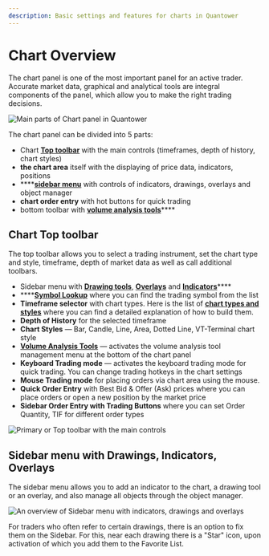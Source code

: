 ```yaml
---
description: Basic settings and features for charts in Quantower
---
```


# Chart Overview

The chart panel is one of the most important panel for an active trader. Accurate market data, graphical and analytical tools are integral components of the panel, which allow you to make the right trading decisions.

![Main parts of Chart panel in Quantower](../../.gitbook/assets/main-parts-of-chart-panel-in-quantower.png)

The chart panel can be divided into 5 parts:

* Chart [**Top toolbar**](./#chart-top-toolbar) with the main controls (timeframes, depth of history, chart styles)
* **the chart area** itself with the displaying of price data, indicators, positions
* ****[**sidebar menu**](./#sidebar-menu-or-object-toolbar) with controls of indicators, drawings, overlays and object manager
* **chart order entry** with hot buttons for quick trading
* bottom toolbar with [**volume analysis tools**](volume-analysis-tools/)****

## Chart Top toolbar

The top toolbar allows you to select a trading instrument, set the chart type and style, timeframe, depth of market data as well as call additional toolbars.

* Sidebar menu with [**Drawing tools**](drawing-tools.md), [**Overlays**](chart-overlays.md) and [**Indicators**](technical-indicators/)****
* ****[**Symbol Lookup**](../../general-settings/instruments-lookup.md) where you can find the trading symbol from the list
* **Timeframe selector** with chart types. Here is the list of [**chart types and styles**](https://help.quantower.com/analytics-panels/chart/chart-types) where you can find a detailed explanation of how to build them.
* **Depth of History** for the selected timeframe
* **Chart Styles** — Bar, Candle, Line, Area, Dotted Line, VT-Terminal chart style
* [**Volume Analysis Tools**](volume-analysis-tools/) — activates the volume analysis tool management menu at the bottom of the chart panel
* **Keyboard Trading mode** — activates the keyboard trading mode for quick trading. You can change trading hotkeys in the chart settings
* **Mouse Trading mode** for placing orders via chart area using the mouse.
* **Quick Order Entry** with Best Bid & Offer (Ask) prices where you can place orders or open a new position by the market price
* **Sidebar Order Entry with Trading Buttons** where you can set Order Quantity, TIF for different order types

![Primary or Top toolbar with the main controls](<../../.gitbook/assets/image (130).png>)

## Sidebar menu with Drawings, Indicators, Overlays

The sidebar menu allows you to add an indicator to the chart, a drawing tool or an overlay, and also manage all objects through the object manager.

![An overview of Sidebar menu with indicators, drawings and overlays](../../.gitbook/assets/chart-sidebar-menu.png)

For traders who often refer to certain drawings, there is an option to fix them on the Sidebar. For this, near each drawing there is a "Star" icon, upon activation of which you add them to the Favorite List.

